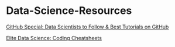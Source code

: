# Data-Science-Resources


[GitHub Special: Data Scientists to Follow & Best Tutorials on GitHub](http://www.analyticsvidhya.com/blog/2015/07/github-special-data-scientists-to-follow-best-tutorials/)

[Elite Data Science: Coding Cheatsheets](https://elitedatascience.com/vault)
